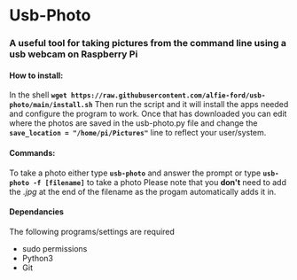 # Usb-Photo
### A useful tool for taking pictures from the command line using a usb webcam on Raspberry Pi

#### How to install:
In the shell **```wget https://raw.githubusercontent.com/alfie-ford/usb-photo/main/install.sh```**
Then run the script and it will install the apps needed and configure the program to work. Once that has downloaded you can edit where the photos are saved in the usb-photo.py file and change the **```save_location = "/home/pi/Pictures"```** line to reflect your user/system.

#### Commands:
To take a photo either type **```usb-photo```** and answer the prompt or type **```usb-photo -f [filename]```** to take a photo
Please note that you **don't** need to add the *.jpg* at the end of the filename as the progam automatically adds it in.
#### Dependancies
The following programs/settings are required
* sudo permissions
* Python3
* Git
